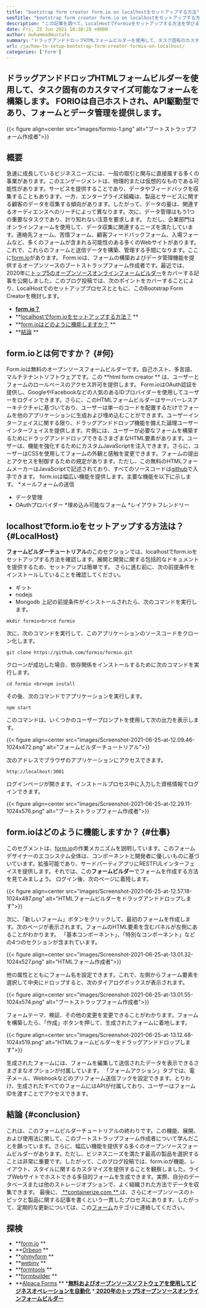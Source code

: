```yaml
---
title: "bootstrap form creator form.io on localhostをセットアップする方法" 
seoTitle: "bootstrap form creator form.io on localhostをセットアップする方法" 
description: "この記事を調べて、LocalHostでFormioをセットアップする方法を学びます。このブートストラップフォームの作成者は、無料で拡張可能で、サードパーティの統合を提供します。" 
date: Fri, 25 Jun 2021 10:30:28 +0000
author: muhammadmustafa
summary: "ドラッグアンドドロップHTMLフォームビルダーを使用して、タスク固有のカスタマイズ可能なフォームを構築します。 FORIOは自己ホストされ、API駆動型であり、フォームとデータ管理を提供します。" 
url: /ja/how-to-setup-bootstrap-form-creator-formio-on-localhost/
categories: ['Form']
---
```


## ドラッグアンドドロップHTMLフォームビルダーを使用して、タスク固有のカスタマイズ可能なフォームを構築します。 FORIOは自己ホストされ、API駆動型であり、フォームとデータ管理を提供します。

{{< figure align=center src="images/formio-1.png" alt="ブートストラップフォーム作成者">}}


## **概要**
急速に成長しているビジネスニーズには、一般の取引と関与に直接属する多くの事業があります。このエンゲージメントは、物理的または仮想的なものである可能性があります。サービスを提供することであり、データやフィードバックを収集することもあります。一方、エンタープライズ組織は、製品とサービスに関する顧客のデータを収集する傾向があります。したがって、データの量は、関連するオーディエンスへのリーチによって異なります。次に、データ管理はもう1つの重要なタスクであり、計り知れない注意を要求します。
ただし、企業部門はオンラインフォームを使用して、データ収集に関連するニーズを満たしています。連絡先フォーム、苦情フォーム、顧客フィードバックフォーム、入場フォームなど、多くのフォームが含まれる可能性のある多くのWebサイトがあります。これで、これらのフォームと送信データを構築、管理する手間になります。ここに[form.io][1]があります。 Form.ioは、フォームの構築およびデータ管理機能を提供するオープンソースのブートストラップフォーム作成者です。最近では、2020年に[トップ5のオープンソースオンラインフォームビルダー][2]をカバーする記事を公開しました。このブログ投稿では、次のポイントをカバーすることにより、LocalHostでのセットアッププロセスとともに、このBootstrap Form Creatorを検討します。
  * **[form.io？][3 ]** 
  * **[localhostでform.ioをセットアップする方法？][4] ** 
  * **[form.ioはどのように機能しますか？][5] ** 
  * **[結論][6] ** 

## form.ioとは何ですか？   {#何}
Form.ioは無料のオープンソースフォームビルダーです。自己ホスト、多言語、マルチテナントソフトウェアです。この **html form creator ** は、ユーザーとフォームのロールベースのアクセス許可を提供します。 Form.ioはOAuth認証を提供し、GoogleやFacebookなどの人気のあるIDプロバイダーを使用してユーザーをログインできます。さらに、このHTMLフォームビルダーはサーバーレスアーキテクチャに基づいており、ユーザーは単一のコードを配置するだけでフォームを他のアプリケーションに生成および埋め込むことができます。ユーザーインターフェイスに関する限り、ドラッグアンドドロップ機能を備えた論理ユーザーインターフェイスを提供します。片側には、ユーザーが必要なフォームを構築するためにドラッグアンドドロップできるさまざまなHTML要素があります。ユーザーは、機能を強化するためにカスタムJavaScriptを注入できます。さらに、ユーザーはCSSを使用してフォームの外観と感触を変更できます。フォームの提出とアクセスを制御するための規定があります。ただし、この無料のHTMLフォームメーカーはJavaScriptで記述されており、すべてのソースコードは[github][7]で入手できます。
form.ioは幅広い機能を提供します。主要な機能を以下に示します。
  *メールフォームの送信
  * データ管理
  * OAuthプロバイダー
  *埋め込み可能なフォーム
  *レイアウトフレンドリー

## localhostでform.ioをセットアップする方法は？   {#LocalHost}
**フォームビルダーチュートリアル**のこのセクションでは、localhostでform.ioをセットアップする方法を確認します。展開と開発に関する包括的なドキュメントを提供するため、セットアップは簡単です。
さらに進む前に、次の前提条件をインストールしていることを確認してください。
  * ギット
  * nodejs
  * Mongodb
上記の前提条件がインストールされたら、次のコマンドを実行します。
```
mkdir formio<br>cd formio
```
次に、次のコマンドを実行して、このアプリケーションのソースコードをクローン化します。
```
git clone https://github.com/formio/formio.git
```
クローンが成功した場合、依存関係をインストールするために次のコマンドを実行します。
```
cd formio <br>npm install
```
その後、次のコマンドでアプリケーションを実行します。
```
npm start 
```
このコマンドは、いくつかのユーザープロンプトを使用して次の出力を表示します。

{{< figure align=center src="images/Screenshot-2021-06-25-at-12.09.46-1024x472.png" alt="フォームビルダーチュートリアル">}}

次のアドレスでブラウザのアプリケーションにアクセスできます。
```
http://localhost:3001 
```
ログインページが開きます。インストールプロセス中に入力した資格情報でログインできます。

{{< figure align=center src="images/Screenshot-2021-06-25-at-12.29.11-1024x576.png" alt="ブートストラップフォーム作成者">}}


## form.ioはどのように機能しますか？   {#仕事}
このセグメントは、[form.io][1]の作業メカニズムを説明しています。このフォームデザイナーのエコシステム全体は、コンポーネントと開発者に優しいものに基づいています。拡張可能であり、サードパーティアプリにRESTFULインターフェイスを提供します。それでは、この**フォームビルダー**でフォームを作成する方法を見てみましょう。
ログイン後、次のページに着陸します。

{{< figure align=center src="images/Screenshot-2021-06-25-at-12.57.18-1024x487.png" alt="HTMLフォームビルダーをドラッグアンドドロップします">}}

次に、「新しいフォーム」ボタンをクリックして、最初のフォームを作成します。次のページが表示されます。フォームのHTML要素を含むパネルが左側にあることがわかります。 「基本コンポーネント」、「特別なコンポーネント」などの4つのセクションが含まれています。

{{< figure align=center src="images/Screenshot-2021-06-25-at-13.01.32-1024x527.png" alt="HTMLフォーム作成者">}}

他の属性とともにフォーム名を設定できます。これで、左側からフォーム要素を選択して中央にドロップすると、次のダイアログボックスが表示されます。

{{< figure align=center src="images/Screenshot-2021-06-25-at-13.01.55-1024x574.png" alt="ブートストラップフォーム作成者">}}

フォームテーマ、検証、その他の変更を変更できることがわかります。フォームを構築したら、「作成」ボタンを押して、生成されたフォームに着地します。

{{< figure align=center src="images/Screenshot-2021-06-25-at-13.12.48-1024x519.png" alt="HTMLフォームビルダーをドラッグアンドドロップします">}}

生成されたフォームには、フォームを編集して送信されたデータを表示できるさまざまなオプションが付属しています。 「フォームアクション」タブでは、電子メール、Webhookなどのプリフォーム送信フックを設定できます。とりわけ、生成されたすべてのフォームにはAPIが付属しており、ユーザーはフォームIDを渡すことでアクセスできます。

## 結論 {#conclusion}
これは、このフォームビルダーチュートリアルの終わりです。この機能、展開、および使用法に関して、このブートストラップフォーム作成者について学んだことを願っています。さらに、幅広い機能を提供する多くのオープンソースフォームビルダーがあります。ただし、ビジネスニーズを満たす最高の製品を選択することは非常に重要です。したがって、このブログ投稿では、form.ioが機能、レイアウト、スタイルに関するカスタマイズを提供することを観察しました。ライブWebサイトでホストできる多目的フォームを生成できます。実際、自分のデータベースまたは他のストレージオプションで、よく組織された方法でデータを収集できます。
最後に、[ **containerize.com ** ][8]は、さらにオープンソースのトピックと製品に関する記事を書くという一貫したプロセスにあります。したがって、定期的な更新については、この[フォーム][9]カテゴリに連絡してください。

## 探検
  * **[form.io][1] ** 
  * **[Orbeon][10] ** 
  * **[ohmyform][11] ** 
  * **[webiny][12] ** 
  * **[formtools][13] ** 
  * **[formbuilder][14] ** 
  * **[Alpaca Forms][15] ** 
  *[**無料およびオープンソースソフトウェアを使用してビジネスオペレーションを自動化**][16]
  *[ **2020年のトップ5オープンソースオンラインフォームビルダー** ][2]

  
[1]: https://products.containerize.com/form/formio/
[2]: https://blog.containerize.com/form/top-5-open-source-online-form-builders-in-year-2020/
[3]: #what
[4]: #localhost
[5]: #work
[6]: #Conclusion
[7]: https://github.com/formio/formio
[8]: https://www.containerize.com/
[9]: https://products.containerize.com/form/
[10]: https://products.containerize.com/form/orbeon/
[11]: https://products.containerize.com/form/ohmyform/
[12]: https://products.containerize.com/form/webiny/
[13]: https://products.containerize.com/form/formtools/
[14]: https://products.containerize.com/form/formbuilder/
[15]: https://products.containerize.com/form/alpaca/
[16]: https://blog.containerize.com/blogging/automate-business-operations-using-open-source-software/
